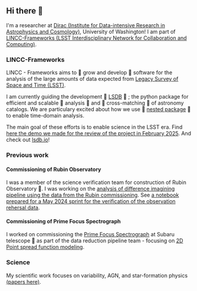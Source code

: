 ## Hi there 👋

I'm a researcher at [Dirac (Institute for Data-intensive Research in Astrophysics and Cosmology)](https://dirac.astro.washington.edu), University of Washington! I am part of [LINCC-Frameworks (LSST Interdisciplinary Network for Collaboration and Computing)](https://lsstdiscoveryalliance.org/programs/lincc-frameworks/). 

### LINCC-Frameworks
LINCC - Frameworks aims to 🌱 grow and  develop 🌱 software for the analysis of the large amounts of data expected from [Legacy Survey of Space and Time (LSST)](https://www.lsst.org).

I am currently guiding the development 🌱 [LSDB](https://github.com/astronomy-commons/lsdb) 🌱 ; the python package for efficient and scalable :hammer: analysis :hammer: and  :dart: cross-matching :dart: of astronomy catalogs. We are particulary excited about how we use 🌱 [nested package](https://github.com/lincc-frameworks/nested-pandas) 🌱 to enable time-domain analysis. 

The main goal of these efforts is to enable science in the LSST era. Find [here the demo we made for the review of the project in February 2025](https://github.com/lincc-frameworks/midpoint-review/blob/main/docs/notebooks/lsdb/Notebook_LSDB_HATS.ipynb). And check out [lsdb.io](https://lsdb.io)!

### Previous work
#### Commissioning of Rubin Observatory
I was a member of the science verification team for construction of Rubin Observatory 🔭. I was working on the [analysis of difference imagining pipeline using the data from the Rubin commissioning](https://github.com/lsst-sitcom/notebooks_dia). See [a notebook prepared for a May 2024 sprint for the verification of the observation rehersal data](https://github.com/lsst-sitcom/notebooks_dia/blob/main/OR3/Op_rehs_3_dia_truth_sprint_May13_2024.ipynb).

#### Commissioning of Prime Focus Spectrograph
I worked on commissioning the [Prime Focus Spectrograph](https://pfs.ipmu.jp) at Subaru telescope 🔭 as part of the data reduction pipeline team - focusing on [2D Point spread function modeling](https://github.com/Subaru-PFS/dev_2ddrp/tree/master/2d_PSF_code).

### Science
My scientific work focuses on variability, AGN, and star-formation physics [(papers here)](https://scholar.google.com/citations?user=KrPhRDoAAAAJ).

<!--
**nevencaplar/nevencaplar** is a ✨ _special_ ✨ repository because its `README.md` (this file) appears on your GitHub profile.

Here are some ideas to get you started:

- 🔭 I’m currently working on ...
- 🌱 I’m currently learning ...
- 👯 I’m looking to collaborate on ...
- 🤔 I’m looking for help with ...
- 💬 Ask me about ...
- 📫 How to reach me: ...
- 😄 Pronouns: ...
- ⚡ Fun fact: ...
-->
